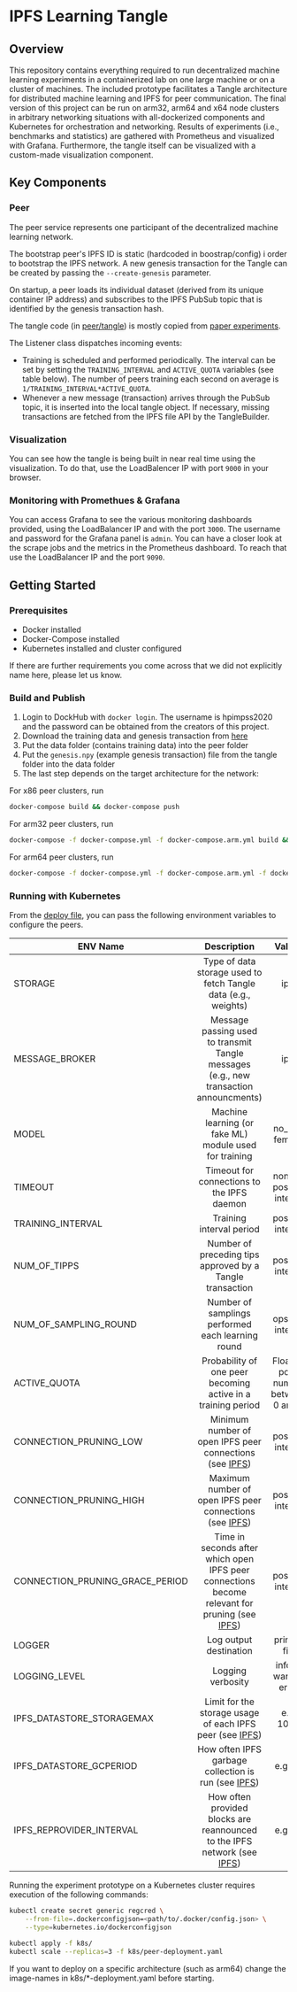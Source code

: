 # IPFS Learning Tangle

## Overview

This repository contains everything required to run decentralized machine learning experiments in a containerized lab on one large machine or on a cluster of machines. The included prototype facilitates a Tangle architecture for distributed machine learning and IPFS for peer communication. The final version of this project can be run on arm32, arm64 and x64 node clusters in arbitrary networking situations with all-dockerized components and Kubernetes for orchestration and networking. Results of experiments (i.e., benchmarks and statistics) are gathered with Prometheus and visualized with Grafana. Furthermore, the tangle itself can be visualized with a custom-made visualization component.

## Key Components

### Peer

The peer service represents one participant of the decentralized machine learning network.

The bootstrap peer's IPFS ID is static (hardcoded in boostrap/config) i order to bootstrap the IPFS network. A new genesis transaction for the Tangle can be created by passing the `--create-genesis` parameter.

On startup, a peer loads its individual dataset (derived from its unique container IP address) and subscribes to the IPFS PubSub topic that is identified by the genesis transaction hash.

The tangle code (in [peer/tangle](peer/tangle)) is mostly copied from [paper experiments](https://github.com/osmhpi/learning-tangle).

The Listener class dispatches incoming events:

- Training is scheduled and performed periodically. The interval can be set by setting the `TRAINING_INTERVAL` and `ACTIVE_QUOTA` variables (see table below). The number of peers training each second on average is `1/TRAINING_INTERVAL*ACTIVE_QUOTA`.
- Whenever a new message (transaction) arrives through the PubSub topic, it is inserted into the local tangle object. If necessary, missing transactions are fetched from the IPFS file API by the TangleBuilder.

### Visualization

You can see how the tangle is being built in near real time using the visualization. To do that, use the LoadBalencer IP with port `9000` in your browser.

### Monitoring with Promethues & Grafana
You can access Grafana to see the various monitoring dashboards provided, using the LoadBalancer IP and with the port `3000`. The username and password for the Grafana panel is `admin`. You can have a closer look at the scrape jobs and the metrics in the Prometheus dashboard. To reach that use the LoadBalancer IP and the port `9090`.

## Getting Started

### Prerequisites

- Docker installed
- Docker-Compose installed
- Kubernetes installed and cluster configured

If there are further requirements you come across that we did not explicitly name here, please let us know.

### Build and Publish

 1. Login to DockHub with `docker login`. The username is hpimpss2020 and the password can be obtained from the creators of this project.
 2. Download the training data and genesis transaction from [here](https://owncloud.hpi.de/s/QApb0yznb6Its8a)
 3. Put the data folder (contains training data) into the peer folder
 4. Put the `genesis.npy` (example genesis transaction) file from the tangle folder into the data folder
 5. The last step depends on the target architecture for the network:

For x86 peer clusters, run

```bash
docker-compose build && docker-compose push
```

For arm32 peer clusters, run

```bash
docker-compose -f docker-compose.yml -f docker-compose.arm.yml build && docker-compose -f docker-compose.yml -f docker-compose.arm.yml push
```

For arm64 peer clusters, run

```bash
docker-compose -f docker-compose.yml -f docker-compose.arm.yml -f docker-compose.arm64.yml build && docker-compose -f docker-compose.yml -f docker-compose.arm.yml -f docker-compose.arm64.yml push
```

### Running with Kubernetes

From the [deploy file](https://gitlab.hpi.de/osm/mpss2020/ipfs-learning-tangle/-/blob/master/k8s/peer-deployment.yaml), you can pass the following environment variables to configure the peers.

| ENV Name |      Description      | Values |
|----------|:-------------------------:|:------------------:|
| STORAGE | Type of data storage used to fetch Tangle data (e.g., weights) | ipfs
| MESSAGE_BROKER | Message passing used to transmit Tangle messages (e.g., new transaction announcments) | ipfs
| MODEL | Machine learning (or fake ML) module used for training | no_tf  or femnist
| TIMEOUT | Timeout for connections to the IPFS daemon | none or positive integer
| TRAINING_INTERVAL | Training interval period | positive integer
| NUM_OF_TIPPS | Number of preceding tips approved by a Tangle transaction | positive integer
| NUM_OF_SAMPLING_ROUND | Number of samplings performed each learning round | opsitive integer
| ACTIVE_QUOTA | Probability of one peer becoming active in a training period | Floating point number between 0 and 1
| CONNECTION_PRUNING_LOW | Minimum number of open IPFS peer connections (see [IPFS](https://github.com/ipfs/go-ipfs/blob/master/docs/config.md#swarmconnmgrlowwater)) | positive integer
| CONNECTION_PRUNING_HIGH | Maximum number of open IPFS peer connections (see [IPFS](https://github.com/ipfs/go-ipfs/blob/master/docs/config.md#swarmconnmgrhighwater)) | positive integer
| CONNECTION_PRUNING_GRACE_PERIOD | Time in seconds after which open IPFS peer connections become relevant for pruning (see [IPFS](https://github.com/ipfs/go-ipfs/blob/master/docs/config.md#swarmconnmgrgraceperiod)) | positive integer
| LOGGER | Log output destination | print or file
| LOGGING_LEVEL | Logging verbosity | info or warn or error
| IPFS_DATASTORE_STORAGEMAX | Limit for the storage usage of each IPFS peer (see [IPFS](https://github.com/ipfs/go-ipfs/blob/master/docs/config.md#datastorestoragemax)) | e.g. 10GB
| IPFS_DATASTORE_GCPERIOD | How often IPFS garbage collection is run (see [IPFS](https://github.com/ipfs/go-ipfs/blob/master/docs/config.md#datastorestoregcperiod)) | e.g. 1h
| IPFS_REPROVIDER_INTERVAL | How often provided blocks are reannounced to the IPFS network (see [IPFS](https://github.com/ipfs/go-ipfs/blob/master/docs/config.md)) | e.g. 1h

Running the experiment prototype on a Kubernetes cluster requires execution of the following commands:

```bash
kubectl create secret generic regcred \
    --from-file=.dockerconfigjson=<path/to/.docker/config.json> \
    --type=kubernetes.io/dockerconfigjson
```

```bash
kubectl apply -f k8s/
kubectl scale --replicas=3 -f k8s/peer-deployment.yaml
```

If you want to deploy on a specific architecture (such as arm64) change the image-names in k8s/*-deployment.yaml before starting.